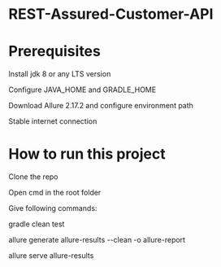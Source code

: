 # REST-Assured-Customer-API

# Prerequisites
Install jdk 8 or any LTS version

Configure JAVA_HOME and GRADLE_HOME

Download Allure 2.17.2 and configure environment path

Stable internet connection

# How to run this project
Clone the repo

Open cmd in the root folder

Give following commands:

gradle clean test

allure generate allure-results --clean -o allure-report

allure serve allure-results

